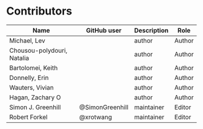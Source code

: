 # Contributors

Name                           | GitHub user | Description | Role
---                            | ---         | --- | ---
Michael, Lev                   |  | author | Author
Chousou-polydouri, Natalia     |  | author | Author
Bartolomei, Keith              |  | author | Author
Donnelly, Erin                 |  | author | Author
Wauters, Vivian                |  | author | Author
Hagan, Zachary O               |  | author | Author
Simon J. Greenhill             | @SimonGreenhill | maintainer | Editor
Robert Forkel            | @xrotwang | maintainer | Editor

